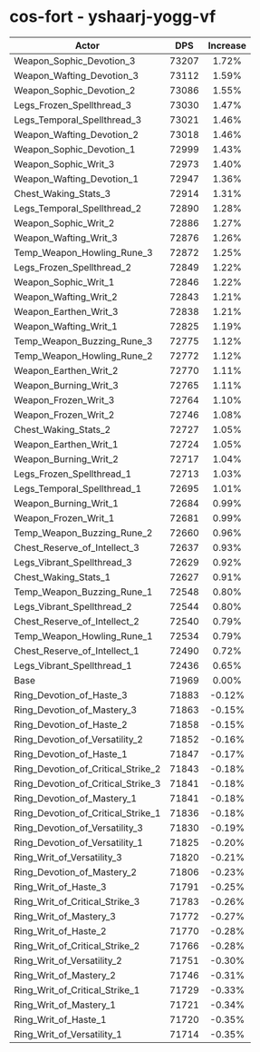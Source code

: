 # cos-fort - yshaarj-yogg-vf
| Actor | DPS | Increase |
|---|:---:|:---:|
|Weapon_Sophic_Devotion_3|73207|1.72%|
|Weapon_Wafting_Devotion_3|73112|1.59%|
|Weapon_Sophic_Devotion_2|73086|1.55%|
|Legs_Frozen_Spellthread_3|73030|1.47%|
|Legs_Temporal_Spellthread_3|73021|1.46%|
|Weapon_Wafting_Devotion_2|73018|1.46%|
|Weapon_Sophic_Devotion_1|72999|1.43%|
|Weapon_Sophic_Writ_3|72973|1.40%|
|Weapon_Wafting_Devotion_1|72947|1.36%|
|Chest_Waking_Stats_3|72914|1.31%|
|Legs_Temporal_Spellthread_2|72890|1.28%|
|Weapon_Sophic_Writ_2|72886|1.27%|
|Weapon_Wafting_Writ_3|72876|1.26%|
|Temp_Weapon_Howling_Rune_3|72872|1.25%|
|Legs_Frozen_Spellthread_2|72849|1.22%|
|Weapon_Sophic_Writ_1|72846|1.22%|
|Weapon_Wafting_Writ_2|72843|1.21%|
|Weapon_Earthen_Writ_3|72838|1.21%|
|Weapon_Wafting_Writ_1|72825|1.19%|
|Temp_Weapon_Buzzing_Rune_3|72775|1.12%|
|Temp_Weapon_Howling_Rune_2|72772|1.12%|
|Weapon_Earthen_Writ_2|72770|1.11%|
|Weapon_Burning_Writ_3|72765|1.11%|
|Weapon_Frozen_Writ_3|72764|1.10%|
|Weapon_Frozen_Writ_2|72746|1.08%|
|Chest_Waking_Stats_2|72727|1.05%|
|Weapon_Earthen_Writ_1|72724|1.05%|
|Weapon_Burning_Writ_2|72717|1.04%|
|Legs_Frozen_Spellthread_1|72713|1.03%|
|Legs_Temporal_Spellthread_1|72695|1.01%|
|Weapon_Burning_Writ_1|72684|0.99%|
|Weapon_Frozen_Writ_1|72681|0.99%|
|Temp_Weapon_Buzzing_Rune_2|72660|0.96%|
|Chest_Reserve_of_Intellect_3|72637|0.93%|
|Legs_Vibrant_Spellthread_3|72629|0.92%|
|Chest_Waking_Stats_1|72627|0.91%|
|Temp_Weapon_Buzzing_Rune_1|72548|0.80%|
|Legs_Vibrant_Spellthread_2|72544|0.80%|
|Chest_Reserve_of_Intellect_2|72540|0.79%|
|Temp_Weapon_Howling_Rune_1|72534|0.79%|
|Chest_Reserve_of_Intellect_1|72490|0.72%|
|Legs_Vibrant_Spellthread_1|72436|0.65%|
|Base|71969|0.00%|
|Ring_Devotion_of_Haste_3|71883|-0.12%|
|Ring_Devotion_of_Mastery_3|71863|-0.15%|
|Ring_Devotion_of_Haste_2|71858|-0.15%|
|Ring_Devotion_of_Versatility_2|71852|-0.16%|
|Ring_Devotion_of_Haste_1|71847|-0.17%|
|Ring_Devotion_of_Critical_Strike_2|71843|-0.18%|
|Ring_Devotion_of_Critical_Strike_3|71841|-0.18%|
|Ring_Devotion_of_Mastery_1|71841|-0.18%|
|Ring_Devotion_of_Critical_Strike_1|71836|-0.18%|
|Ring_Devotion_of_Versatility_3|71830|-0.19%|
|Ring_Devotion_of_Versatility_1|71825|-0.20%|
|Ring_Writ_of_Versatility_3|71820|-0.21%|
|Ring_Devotion_of_Mastery_2|71806|-0.23%|
|Ring_Writ_of_Haste_3|71791|-0.25%|
|Ring_Writ_of_Critical_Strike_3|71783|-0.26%|
|Ring_Writ_of_Mastery_3|71772|-0.27%|
|Ring_Writ_of_Haste_2|71770|-0.28%|
|Ring_Writ_of_Critical_Strike_2|71766|-0.28%|
|Ring_Writ_of_Versatility_2|71751|-0.30%|
|Ring_Writ_of_Mastery_2|71746|-0.31%|
|Ring_Writ_of_Critical_Strike_1|71729|-0.33%|
|Ring_Writ_of_Mastery_1|71721|-0.34%|
|Ring_Writ_of_Haste_1|71720|-0.35%|
|Ring_Writ_of_Versatility_1|71714|-0.35%|
